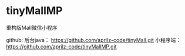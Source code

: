 # tinyMallMP
重构版Mall微信小程序


github:
后台java： https://github.com/aprilz-code/tinyMall.git
小程序端： https://github.com/aprilz-code/tinyMallMP.git
